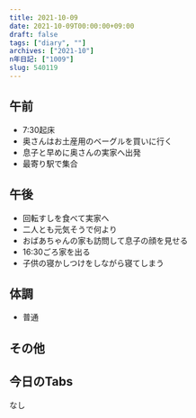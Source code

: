 ```yaml
---
title: 2021-10-09
date: 2021-10-09T00:00:00+09:00
draft: false
tags: ["diary", ""]
archives: ["2021-10"]
n年日記: ["1009"]
slug: 540119
---
```

## 午前
- 7:30起床
- 奥さんはお土産用のベーグルを買いに行く
- 息子と早めに奥さんの実家へ出発
- 最寄り駅で集合
## 午後
- 回転すしを食べて実家へ
- 二人とも元気そうで何より
- おばあちゃんの家も訪問して息子の顔を見せる
- 16:30ごろ家を出る
- 子供の寝かしつけをしながら寝てしまう
## 体調
- 普通
## その他
## 今日のTabs
なし